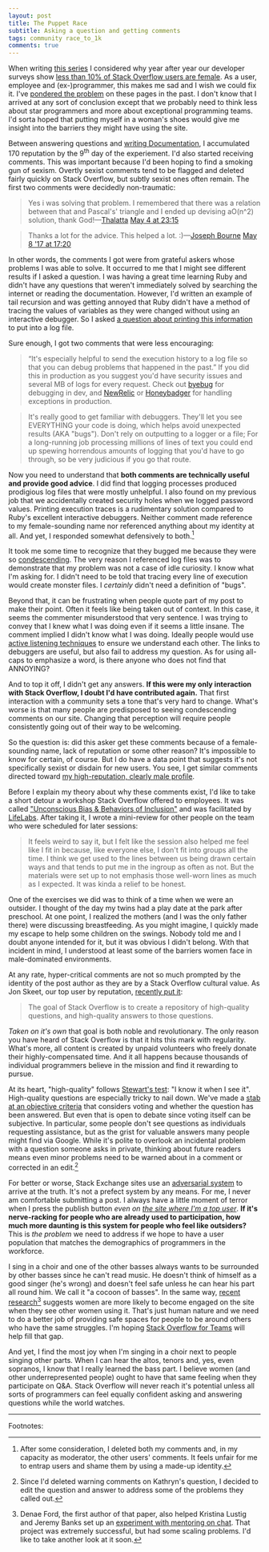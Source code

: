 ```yaml
---
layout: post
title: The Puppet Race
subtitle: Asking a question and getting comments
tags: community race_to_1k
comments: true
---
```


When writing
[this series](http://jericson.github.io/2017/07/26/race_to_1k_1.html)
I considered why year after year our developer surveys show
[less than 10% of Stack Overflow users are female](https://insights.stackoverflow.com/survey/2018#developer-profile-gender). As
a user, employee and (ex-)programmer, this makes me sad and I wish we
could fix it. I've [pondered the problem](/2015/04/22/cs_females.html)
on these pages in the past. I don't know that I arrived at any sort of
conclusion except that we probably need to think less about star
programmers and more about exceptional programming teams. I'd sorta
hoped that putting myself in a woman's shoes would give me insight
into the barriers they might have using the site.

Between answering questions and
[writing Documentation](/2017/12/08/race_to_1k_5.html), I accumulated
170 reputation by the 9<sup>th</sup> day of the experiement. I'd also
started receiving comments. This was important because I'd been hoping
to find a smoking gun of sexism. Overtly sexist comments tend to be
flagged and deleted fairly quickly on Stack Overflow, but subtly
sexist ones often remain. The first two comments were decidedly
non-traumatic:

> Yes i was solving that problem. I remembered that there was a
> relation between that and Pascal's' triangle and I ended up devising
> aO(n^2) solution, thank
> God!&mdash;[Thalatta](http://stackoverflow.com/users/2276081/thalatta)
> [May 4 at 23:15](http://stackoverflow.com/questions/43770480/stack-level-too-deep-systemstackerror-when-recursing/43773551?noredirect=1#comment74628963_43773551)

> Thanks a lot for the advice. This helped a
> lot. :)&mdash;[Joseph Bourne](http://stackoverflow.com/users/5284687/joseph-bourne)
> [May 8 '17 at 17:20](https://stackoverflow.com/questions/43835444/obtaining-repository-name-using-octokit-ruby-toolkit-for-github-api/43853251?noredirect=1#comment74742933_43853251)

In other words, the comments I got were from grateful askers whose
problems I was able to solve. It occurred to me that I might see
different results if I asked a question. I was having a great time
learning Ruby and didn't have any questions that weren't immediately
solved by searching the internet or reading the
documentation. However, I'd written an example of tail recursion and
was getting annoyed that Ruby didn't have a method of tracing the
values of variables as they were changed without using an interactive
debugger. So I asked
[a question about printing this information](https://stackoverflow.com/questions/43877146/is-there-an-equivalent-of-shell-scriptings-xtrace-option-for-ruby)
to put into a log file.

Sure enough, I got two comments that were less encouraging:

> “It's especially helpful to send the execution history to a log file
> so that you can debug problems that happened in the past.” If you
> did this in production as you suggest you'd have security issues and
> several MB of logs for every request. Check out
> [byebug](https://github.com/deivid-rodriguez/byebug) for debugging
> in dev, and [NewRelic](https://newrelic.com/application-monitoring)
> or [Honeybadger](https://www.honeybadger.io/) for handling
> exceptions in production.

> It's really good to get familiar with debuggers. They'll let you see
> EVERYTHING your code is doing, which helps avoid unexpected results
> (AKA "bugs"). Don't rely on outputting to a logger or a file; For a
> long-running job processing millions of lines of text you could end
> up spewing horrendous amounts of logging that you'd have to go
> through, so be very judicious if you go that route.

Now you need to understand that **both comments are technically useful
and provide good advice**. I did find that logging processes produced
prodigious log files that were mostly unhelpful. I also found on my
previous job that we accidentally created security holes when we
logged password values. Printing execution traces is a rudimentary
solution compared to Ruby's excellent interactive debuggers. Neither
comment made reference to my female-sounding name nor referenced
anything about my identity at all. And yet, I responded somewhat
defensively to both.[^1]

It took me some time to recognize that they bugged me because they
were so
[condescending](https://twitter.com/aprilwensel/status/974859164747931650). The
very reason I referenced log files was to demonstrate that my problem
was not a case of idle curiosity. I know what I'm asking for. I didn't
need to be told that tracing every line of execution would create
monster files. I _certainly_ didn't need a definition of "bugs". 

Beyond that, it can be frustrating when people quote part of my post
to make their point. Often it feels like being taken out of
context. In this case, it seems the commenter misunderstood that very
sentence. I was trying to convey that I knew what I was doing even if
it seems a little insane. The comment implied I didn't know what I was
doing. Ideally people would use
[active listening techniques](https://en.wikipedia.org/wiki/Active_listening)
to ensure we understand each other. The links to debuggers are useful,
but also fail to address my question. As for using all-caps to
emphasize a word, is there anyone who does not find that ANNOYING?

And to top it off, I didn't get any answers. **If this were my only
interaction with Stack Overflow, I doubt I'd have contributed again.**
That first interaction with a community sets a tone that's very hard
to change. What's worse is that many people are predisposed to seeing
condescending comments on our site. Changing that perception will
require people consistently going out of their way to be welcoming.

So the question is: did this asker get these comments because of a
female-sounding name, lack of reputation or some other reason?  It's
impossible to know for certain, of course. But I do have a data point
that suggests it's not specifically sexist or disdain for new
users. You see, I get similar comments directed toward
[my high-reputation, clearly male profile](https://meta.stackexchange.com/users/1438/jon-ericson).

Before I explain my theory about why these comments exist, I'd like to
take a short detour a workshop Stack Overflow offered to employees. It
was called
["Unconscious Bias & Behaviors of Inclusion"](http://lifelabsnewyork.com/companies/workshops/)
and was facilitated by
[LifeLabs](http://lifelabsnewyork.com/about/). After taking it, I
wrote a mini-review for other people on the team who were scheduled
for later sessions:

> It feels weird to say it, but I felt like the session also helped me
> feel like I fit in because, like everyone else, I don't fit into
> groups all the time. I think we get used to the lines between us
> being drawn certain ways and that tends to put me in the ingroup as
> often as not. But the materials were set up to not emphasis those
> well-worn lines as much as I expected. It was kinda a relief to be
> honest.

One of the exercises we did was to think of a time when we were an
outsider. I thought of the day my twins had a play date at the park
after preschool. At one point, I realized the mothers (and I was the
only father there) were discussing breastfeeding. As you might
imagine, I quickly made my escape to help some children on the
swings. Nobody told me and I doubt anyone intended for it, but it was
obvious I didn't belong. With that incident in mind, I understood at
least some of the barriers women face in male-dominated environments.

At any rate, hyper-critical comments are not so much prompted by the
identity of the post author as they are by a Stack Overflow cultural
value. As Jon Skeet, our top user by reputation,
[recently put it](https://codeblog.jonskeet.uk/2018/03/17/stack-overflow-culture/):

> The goal of Stack Overflow is to create a repository of high-quality
> questions, and high-quality answers to those questions.

_Taken on it's own_ that goal is both noble and revolutionary. The
only reason you have heard of Stack Overflow is that it hits this mark
with regularity. What's more, all content is created by unpaid
volunteers who freely donate their highly-compensated time. And it all
happens because thousands of individual programmers believe in the
mission and find it rewarding to pursue. 

At its heart, "high-quality" follows
[Stewart's test](https://en.wikipedia.org/wiki/I_know_it_when_I_see_it):
"I know it when I see it". High-quality questions are especially
tricky to nail down. We've made a
[stab at an objective criteria](https://meta.stackexchange.com/questions/302970/how-is-question-quality-measured-in-a-b-tests)
that considers voting and whether the question has been answered. But
even that is open to debate since voting itself can be subjective. In
particular, some people don't see questions as individuals requesting
assistance, but as the grist for valuable answers many people might
find via Google. While it's polite to overlook an incidental problem
with a question someone asks in private, thinking about future readers
means even minor problems need to be warned about in a comment or
corrected in an edit.[^2]

For better or worse, Stack Exchange sites use an
[adversarial system](https://en.wikipedia.org/wiki/Adversarial_system)
to arrive at the truth. It's not a prefect system by any means. For
me, I never am comfortable submitting a post. I always have a little
moment of terror when I press the publish button _even on
[the site where I'm a top user](https://hermeneutics.stackexchange.com/users?tab=Reputation&filter=all)_. **If
it's nerve-racking for people who are already used to participation,
how much more daunting is this system for people who feel like
outsiders?** This is _the problem_ we need to address if we hope to
have a user population that matches the demographics of programmers in
the workforce.

I sing in a choir and one of the other basses always wants to be
surrounded by other basses since he can't read music. He doesn't think
of himself as a good singer (he's wrong) and doesn't feel safe unless
he can hear his part all round him. We call it "a cocoon of
basses". In the same way,
[recent research](https://www.researchgate.net/publication/319244743_Someone_Like_Me_How_Does_Peer_Parity_Influence_Participation_of_Women_on_Stack_Overflow)[^3]
suggests women are more likely to become engaged on the site when they
see other women using it. That's just human nature and we need to do a
better job of providing safe spaces for people to be around others who
have the same struggles. I'm hoping
[Stack Overflow for Teams](https://stackoverflow.com/teams) will help
fill that gap.

And yet, I find the most joy when I'm singing in a choir next to
people singing other parts. When I can hear the altos, tenors and,
yes, even sopranos, I know that I really learned the bass part. I
believe women (and other underrepresented people) ought to have that
same feeling when they participate on Q&A. Stack Overflow will never
reach it's potential unless all sorts of programmers can feel equally
confident asking and answering questions while the world watches.

---

Footnotes:

[^1]: After some consideration, I deleted both my comments and, in my
    capacity as moderator, the other users' comments. It feels unfair
    for me to entrap users and shame them by using a made-up identity.

[^2]: Since I'd deleted warning comments on Kathryn's question, I
    decided to edit the question and answer to address some of the
    problems they called out.

[^3]: Denae Ford, the first author of that paper, also helped Kristina
    Lustig and Jeremy Banks set up an
    [experiment with mentoring on chat](https://meta.stackoverflow.com/questions/353845/stack-overflow-mentorship-research-project). That
    project was extremely successful, but had some scaling
    problems. I'd like to take another look at it soon.

<!--  LocalWords:  commenter Lustig
 -->
